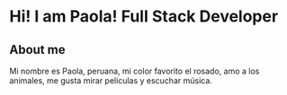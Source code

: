 # Hi! I am Paola! Full Stack Developer

## About me

Mi nombre es Paola, peruana, mi color favorito el rosado, amo a los animales, me gusta mirar peliculas y escuchar música.